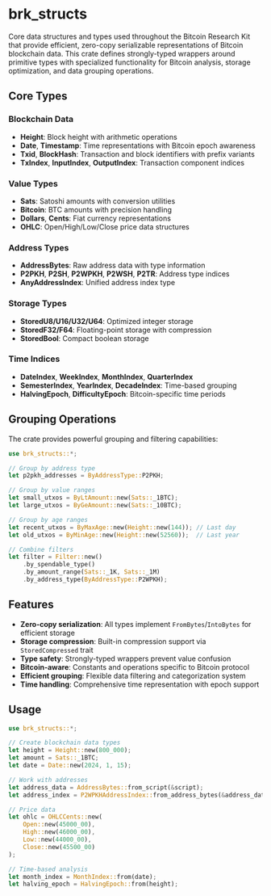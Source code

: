 # brk_structs

Core data structures and types used throughout the Bitcoin Research Kit that provide efficient, zero-copy serializable representations of Bitcoin blockchain data. This crate defines strongly-typed wrappers around primitive types with specialized functionality for Bitcoin analysis, storage optimization, and data grouping operations.

## Core Types

### Blockchain Data
- **Height**: Block height with arithmetic operations
- **Date**, **Timestamp**: Time representations with Bitcoin epoch awareness
- **Txid**, **BlockHash**: Transaction and block identifiers with prefix variants
- **TxIndex**, **InputIndex**, **OutputIndex**: Transaction component indices

### Value Types
- **Sats**: Satoshi amounts with conversion utilities
- **Bitcoin**: BTC amounts with precision handling
- **Dollars**, **Cents**: Fiat currency representations
- **OHLC**: Open/High/Low/Close price data structures

### Address Types
- **AddressBytes**: Raw address data with type information
- **P2PKH**, **P2SH**, **P2WPKH**, **P2WSH**, **P2TR**: Address type indices
- **AnyAddressIndex**: Unified address index type

### Storage Types
- **StoredU8/U16/U32/U64**: Optimized integer storage
- **StoredF32/F64**: Floating-point storage with compression
- **StoredBool**: Compact boolean storage

### Time Indices
- **DateIndex**, **WeekIndex**, **MonthIndex**, **QuarterIndex**
- **SemesterIndex**, **YearIndex**, **DecadeIndex**: Time-based grouping
- **HalvingEpoch**, **DifficultyEpoch**: Bitcoin-specific time periods

## Grouping Operations

The crate provides powerful grouping and filtering capabilities:

```rust
use brk_structs::*;

// Group by address type
let p2pkh_addresses = ByAddressType::P2PKH;

// Group by value ranges
let small_utxos = ByLtAmount::new(Sats::_1BTC);
let large_utxos = ByGeAmount::new(Sats::_10BTC);

// Group by age ranges
let recent_utxos = ByMaxAge::new(Height::new(144)); // Last day
let old_utxos = ByMinAge::new(Height::new(52560));  // Last year

// Combine filters
let filter = Filter::new()
    .by_spendable_type()
    .by_amount_range(Sats::_1K, Sats::_1M)
    .by_address_type(ByAddressType::P2WPKH);
```

## Features

- **Zero-copy serialization**: All types implement `FromBytes`/`IntoBytes` for efficient storage
- **Storage compression**: Built-in compression support via `StoredCompressed` trait
- **Type safety**: Strongly-typed wrappers prevent value confusion
- **Bitcoin-aware**: Constants and operations specific to Bitcoin protocol
- **Efficient grouping**: Flexible data filtering and categorization system
- **Time handling**: Comprehensive time representation with epoch support

## Usage

```rust
use brk_structs::*;

// Create blockchain data types
let height = Height::new(800_000);
let amount = Sats::_1BTC;
let date = Date::new(2024, 1, 15);

// Work with addresses
let address_data = AddressBytes::from_script(&script);
let address_index = P2WPKHAddressIndex::from_address_bytes(&address_data);

// Price data
let ohlc = OHLCCents::new(
    Open::new(45000_00),
    High::new(46000_00),
    Low::new(44000_00),
    Close::new(45500_00)
);

// Time-based analysis
let month_index = MonthIndex::from(date);
let halving_epoch = HalvingEpoch::from(height);
```
